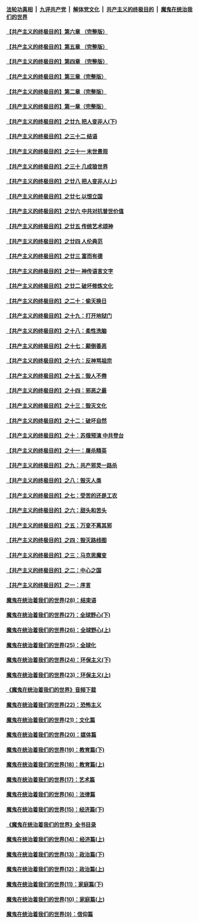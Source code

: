 ####  [法轮功真相](../../../../basic/blob/master/README.md?t=04152030) &nbsp;|&nbsp; [九评共产党](../../../../9ping.md/blob/master/README.md?t=04152030) &nbsp;|&nbsp; [解体党文化](../../../../jtdwh.md/blob/master/README.md?t=04152030)  &nbsp;|&nbsp; [共产主义的终极目的](../../../../gczydzjmd.md/blob/master/README.md?t=04152030) &nbsp;|&nbsp; [魔鬼在统治我们的世界](../../../../mgztzwmdsj.md/blob/master/README.md?t=04152030) 

#### [【共产主义的终极目的】第六章 （完整版）](../pages/nsc422/n11428913.md?t=04152030) 

#### [【共产主义的终极目的】第五章 （完整版）](../pages/nsc422/n11428912.md?t=04152030) 

#### [【共产主义的终极目的】第四章 （完整版）](../pages/nsc422/n11428907.md?t=04152030) 

#### [【共产主义的终极目的】第三章（完整版）](../pages/nsc422/n11428848.md?t=04152030) 

#### [【共产主义的终极目的】第二章（完整版）](../pages/nsc422/n11428831.md?t=04152030) 

#### [【共产主义的终极目的】第一章（完整版）](../pages/nsc422/n11417651.md?t=04152030) 

#### [【共产主义的终极目的】之廿九 把人变非人(下)](../pages/nsc422/n11344140.md?t=04152030) 

#### [【共产主义的终极目的】之三十二 结语](../pages/nsc422/n11360535.md?t=04152030) 

#### [【共产主义的终极目的】之三十一 末世景观](../pages/nsc422/n11351129.md?t=04152030) 

#### [【共产主义的终极目的】之三十 几成狼世界](../pages/nsc422/n11348280.md?t=04152030) 

#### [【共产主义的终极目的】之廿八 把人变非人(上)](../pages/nsc422/n11340492.md?t=04152030) 

#### [【共产主义的终极目的】之廿七 以恨立国](../pages/nsc422/n11336944.md?t=04152030) 

#### [【共产主义的终极目的】之廿六 中共对抗普世价值](../pages/nsc422/n11324785.md?t=04152030) 

#### [【共产主义的终极目的】之廿五 传统艺术颂神](../pages/nsc422/n11296396.md?t=04152030) 

#### [【共产主义的终极目的】之廿四 人伦典范](../pages/nsc422/n11296397.md?t=04152030) 

#### [【共产主义的终极目的】之廿三 富而有德](../pages/nsc422/n11283598.md?t=04152030) 

#### [【共产主义的终极目的】之廿一 神传语言文字](../pages/nsc422/n11263265.md?t=04152030) 

#### [【共产主义的终极目的】之廿二 破坏修炼文化](../pages/nsc422/n11245728.md?t=04152030) 

#### [【共产主义的终极目的】之二十：偷天换日](../pages/nsc422/n11238846.md?t=04152030) 

#### [【共产主义的终极目的】之十九：打开地狱门](../pages/nsc422/n11206376.md?t=04152030) 

#### [【共产主义的终极目的】之十八：柔性洗脑](../pages/nsc422/n11199994.md?t=04152030) 

#### [【共产主义的终极目的】之十七：颠倒善恶](../pages/nsc422/n11179782.md?t=04152030) 

#### [【共产主义的终极目的】之十六：反神骂祖宗](../pages/nsc422/n11166798.md?t=04152030) 

#### [【共产主义的终极目的】之十五：毁人不倦](../pages/nsc422/n11166792.md?t=04152030) 

#### [【共产主义的终极目的】之十四：邪恶之最](../pages/nsc422/n11150249.md?t=04152030) 

#### [【共产主义的终极目的】之十三：毁灭文化](../pages/nsc422/n11135227.md?t=04152030) 

#### [【共产主义的终极目的】之十二：破坏自然](../pages/nsc422/n11135214.md?t=04152030) 

#### [【共产主义的终极目的】之十：苏俄预演 中共登台](../pages/nsc422/n11118424.md?t=04152030) 

#### [【共产主义的终极目的】之十一：屠杀精英](../pages/nsc422/n11118442.md?t=04152030) 

#### [【共产主义的终极目的】之九：共产邪灵一路杀](../pages/nsc422/n11114139.md?t=04152030) 

#### [【共产主义的终极目的】之八：毁灭人类](../pages/nsc422/n11108503.md?t=04152030) 

#### [【共产主义的终极目的】之七：受苦的还是工农](../pages/nsc422/n11101809.md?t=04152030) 

#### [【共产主义的终极目的】之六：甜头和苦头](../pages/nsc422/n11096971.md?t=04152030) 

#### [【共产主义的终极目的】之五：万变不离其邪](../pages/nsc422/n11091285.md?t=04152030) 

#### [【共产主义的终极目的】之四：毁灭路线图](../pages/nsc422/n11086284.md?t=04152030) 

#### [【共产主义的终极目的】之三：马克思魔变](../pages/nsc422/n11061941.md?t=04152030) 

#### [【共产主义的终极目的】之二：中心之国](../pages/nsc422/n11047728.md?t=04152030) 

#### [【共产主义的终极目的】之一：序言](../pages/nsc422/n11086077.md?t=04152030) 

#### [魔鬼在统治着我们的世界(28)：结束语](../pages/nsc422/n10936246.md?t=04152030) 

#### [魔鬼在统治着我们的世界(27)：全球野心(下)](../pages/nsc422/n10928319.md?t=04152030) 

#### [魔鬼在统治着我们的世界(26)：全球野心(上)](../pages/nsc422/n10900318.md?t=04152030) 

#### [魔鬼在统治着我们的世界(25)：全球化](../pages/nsc422/n10788205.md?t=04152030) 

#### [魔鬼在统治着我们的世界(24)：环保主义(下)](../pages/nsc422/n10695307.md?t=04152030) 

#### [魔鬼在统治着我们的世界(23)：环保主义(上)](../pages/nsc422/n10688613.md?t=04152030) 

#### [《魔鬼在统治着我们的世界》音频下载](../pages/nsc422/n10635553.md?t=04152030) 

#### [魔鬼在统治着我们的世界(22)：恐怖主义](../pages/nsc422/n10614727.md?t=04152030) 

#### [魔鬼在统治着我们的世界(21)：文化篇](../pages/nsc422/n10597706.md?t=04152030) 

#### [魔鬼在统治着我们的世界(20)：媒体篇](../pages/nsc422/n10586579.md?t=04152030) 

#### [魔鬼在统治着我们的世界(19)：教育篇(下)](../pages/nsc422/n10564808.md?t=04152030) 

#### [魔鬼在统治着我们的世界(18)：教育篇(上)](../pages/nsc422/n10526970.md?t=04152030) 

#### [魔鬼在统治着我们的世界(17)：艺术篇](../pages/nsc422/n10499093.md?t=04152030) 

#### [魔鬼在统治着我们的世界(16)：法律篇](../pages/nsc422/n10485969.md?t=04152030) 

#### [魔鬼在统治着我们的世界(15)：经济篇(下)](../pages/nsc422/n10469975.md?t=04152030) 

#### [《魔鬼在统治着我们的世界》全书目录](../pages/nsc422/n10464261.md?t=04152030) 

#### [魔鬼在统治着我们的世界(14)：经济篇(上)](../pages/nsc422/n10457370.md?t=04152030) 

#### [魔鬼在统治着我们的世界(13)：政治篇(下)](../pages/nsc422/n10448270.md?t=04152030) 

#### [魔鬼在统治着我们的世界(12)：政治篇(上)](../pages/nsc422/n10444576.md?t=04152030) 

#### [魔鬼在统治着我们的世界(11)：家庭篇(下)](../pages/nsc422/n10440961.md?t=04152030) 

#### [魔鬼在统治着我们的世界(10)：家庭篇(上)](../pages/nsc422/n10435448.md?t=04152030) 

#### [魔鬼在统治着我们的世界(9)：信仰篇](../pages/nsc422/n10432159.md?t=04152030) 

